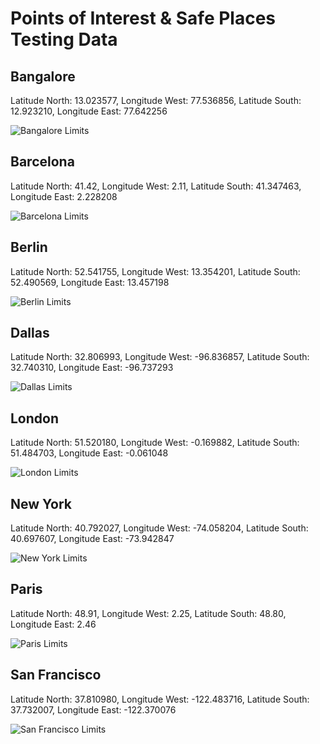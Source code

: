 # Points of Interest & Safe Places Testing Data


## Bangalore

 Latitude North: 13.023577, Longitude West: 77.536856, Latitude South: 12.923210, Longitude East: 77.642256 

 ![Bangalore Limits](../images/LimitsBangalore.jpg)

## Barcelona

 Latitude North: 41.42, Longitude West: 2.11, Latitude South: 41.347463, Longitude East: 2.228208 

 ![Barcelona Limits](../images/LimitsBarcelona.jpg)

## Berlin

 Latitude North: 52.541755, Longitude West: 13.354201, Latitude South: 52.490569, Longitude East: 13.457198 

 ![Berlin Limits](../images/LimitsBerlin.jpg)

## Dallas

 Latitude North: 32.806993, Longitude West: -96.836857, Latitude South: 32.740310, Longitude East: -96.737293 

 ![Dallas Limits](../images/LimitsDallas.jpg)

## London

 Latitude North: 51.520180, Longitude West: -0.169882, Latitude South: 51.484703, Longitude East: -0.061048 

 ![London Limits](../images/LimitsLondon.jpg)

## New York

 Latitude North: 40.792027, Longitude West: -74.058204, Latitude South: 40.697607, Longitude East: -73.942847 

 ![New York Limits](../images/LimitsNewYork.jpg)

## Paris

 Latitude North: 48.91, Longitude West: 2.25, Latitude South: 48.80, Longitude East: 2.46 

 ![Paris Limits](../images/LimitsParis.jpg)

## San Francisco

 Latitude North: 37.810980, Longitude West: -122.483716, Latitude South: 37.732007, Longitude East: -122.370076 

 ![San Francisco Limits](../images/LimitsSanFrancisco.jpg)
